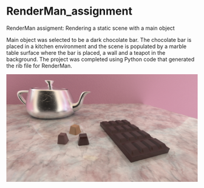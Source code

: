 # RenderMan_assignment
RenderMan assigment: Rendering a static scene with a main object

Main object was selected to be a dark chocolate bar.
The chocolate bar is placed in a kitchen environment 
and the scene is populated by a marble table surface where the bar is placed, a wall and a teapot in the background.
The project was completed using Python code that generated the rib file for RenderMan.


![alt text](https://github.com/SydneyDimitra/RenderMan_assignment/blob/master/Final_Renders/Final1.png)
